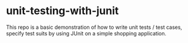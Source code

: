 # unit-testing-with-junit
This repo is a basic demonstration of how to write unit tests / test cases, specify test suits by using JUnit on a simple shopping application.
